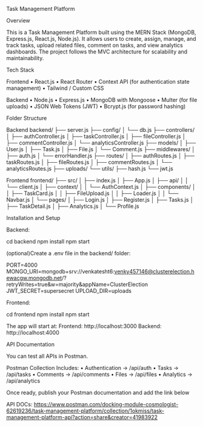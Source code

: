 Task Management Platform

Overview

This is a Task Management Platform built using the MERN Stack (MongoDB, Express.js, React.js, Node.js).
It allows users to create, assign, manage, and track tasks, upload related files, comment on tasks, and view analytics dashboards.
The project follows the MVC architecture for scalability and maintainability.


Tech Stack

Frontend
	•	React.js
	•	React Router
	•	Context API (for authentication state management)
	•	Tailwind / Custom CSS

Backend
	•	Node.js
	•	Express.js
	•	MongoDB with Mongoose
	•	Multer (for file uploads)
	•	JSON Web Tokens (JWT)
	•	Bcrypt.js (for password hashing)


Folder Structure

Backend
backend/
├── server.js
├── config/
│   └── db.js
├── controllers/
│   ├── authController.js
│   ├── taskController.js
│   ├── fileController.js
│   ├── commentController.js
│   └── analyticsController.js
├── models/
│   ├── User.js
│   ├── Task.js
│   ├── File.js
│   └── Comment.js
├── middlewares/
│   ├── auth.js
│   └── errorHandler.js
├── routes/
│   ├── authRoutes.js
│   ├── taskRoutes.js
│   ├── fileRoutes.js
│   ├── commentRoutes.js
│   └── analyticsRoutes.js
├── uploads/
└── utils/
    ├── hash.js
    └── jwt.js

Frontend
frontend/
├── src/
│   ├── index.js
│   ├── App.js
│   ├── api/
│   │   └── client.js
│   ├── context/
│   │   └── AuthContext.js
│   ├── components/
│   │   ├── TaskCard.js
│   │   ├── FileUpload.js
│   │   ├── Loader.js
│   │   └── Navbar.js
│   └── pages/
│       ├── Login.js
│       ├── Register.js
│       ├── Tasks.js
│       ├── TaskDetail.js
│       ├── Analytics.js
│       └── Profile.js


Installation and Setup


Backend:

cd backend
npm install
npm start

(optional)Create a .env file in the backend/ folder:

PORT=4000
MONGO_URI=mongodb+srv://venkatesht6:venky457146@clusterelection.hewacgw.mongodb.net/?retryWrites=true&w=majority&appName=ClusterElection
JWT_SECRET=supersecret
UPLOAD_DIR=uploads



Frontend:

cd frontend
npm install
npm start


The app will start at:
Frontend: http://localhost:3000
Backend: http://localhost:4000


API Documentation

You can test all APIs in Postman.

Postman Collection Includes:
	•	Authentication → /api/auth
	•	Tasks → /api/tasks
	•	Comments → /api/comments
	•	Files → /api/files
	•	Analytics → /api/analytics

Once ready, publish your Postman documentation and add the link below 

API DOCs: https://www.postman.com/docking-module-cosmologist-62619236/task-management-platform/collection/1okmiss/task-management-platform-api?action=share&creator=41983922

